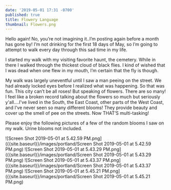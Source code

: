 ```yaml
---
date: '2019-05-01 17:31 -0700'
published: true
title: Flowery Language
thumbnail: Flowers.png
---
```

Hello again! No, you’re not imagining it..I’m posting again before a month has gone by! I’m not drinking for the first 18 days of May, so I’m going to attempt to walk every day through this sad time in my life.

I started my walk with my visiting favorite haunt, the cemetery. While in there I walked through the thickest cloud of black flies. I kind of wished that I was dead when one flew in my mouth, I’m certain that the fly is though. 

My walk was largely uneventful until I saw a man peeing on the street. We had already locked eyes before I realized what was happening. So that was fun. This city can’t be all roses! But speaking of flowers. There are so many! I feel like a broken record talking about the flowers so much but seriously y'all….I've lived in the South, the East Coast, other parts of the West Coast, and I've never seen so many different blooms! They provide beauty and cover up the smell of pee on the streets. Now THAT’S multi-tasking! 

Please enjoy the following pictures of a few of the random blooms I saw on my walk. Urine blooms not included.

![Screen Shot 2019-05-01 at 5.42.59 PM.png]({{site.baseurl}}/images/portland/Screen Shot 2019-05-01 at 5.42.59 PM.png)
![Screen Shot 2019-05-01 at 5.43.29 PM.png]({{site.baseurl}}/images/portland/Screen Shot 2019-05-01 at 5.43.29 PM.png)
![Screen Shot 2019-05-01 at 5.43.37 PM.png]({{site.baseurl}}/images/portland/Screen Shot 2019-05-01 at 5.43.37 PM.png)
![Screen Shot 2019-05-01 at 5.45.21 PM.png]({{site.baseurl}}/images/portland/Screen Shot 2019-05-01 at 5.45.21 PM.png)


